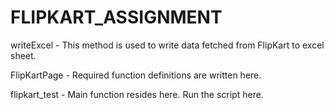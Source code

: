# FLIPKART_ASSIGNMENT
writeExcel - This method is used to write data fetched from FlipKart to excel sheet.

FlipKartPage - Required function definitions are written here.

flipkart_test - Main function resides here. Run the script here.
